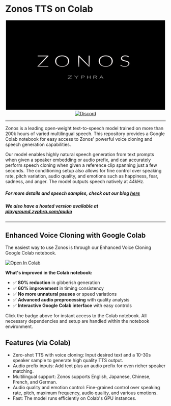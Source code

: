 # Zonos TTS on Colab

<div align="center">
<img src="assets/ZonosHeader.png"
     alt="Alt text"
     style="width: 500px;
            height: auto;
            object-position: center top;">
</div>

<div align="center">
  <a href="https://discord.gg/gTW9JwST8q" target="_blank">
    <img src="https://img.shields.io/badge/Join%20Our%20Discord-7289DA?style=for-the-badge&logo=discord&logoColor=white" alt="Discord">
  </a>
</div>

---

Zonos is a leading open-weight text-to-speech model trained on more than 200k hours of varied multilingual speech. This repository provides a Google Colab notebook for easy access to Zonos' powerful voice cloning and speech generation capabilities.

Our model enables highly natural speech generation from text prompts when given a speaker embedding or audio prefix, and can accurately perform speech cloning when given a reference clip spanning just a few seconds. The conditioning setup also allows for fine control over speaking rate, pitch variation, audio quality, and emotions such as happiness, fear, sadness, and anger. The model outputs speech natively at 44kHz.

##### For more details and speech samples, check out our blog [here](https://www.zyphra.com/post/beta-release-of-zonos-v0-1)

##### We also have a hosted version available at [playground.zyphra.com/audio](https://playground.zyphra.com/audio)

---

## Enhanced Voice Cloning with Google Colab

The easiest way to use Zonos is through our Enhanced Voice Cloning Google Colab notebook.

[![Open In Colab](https://colab.research.google.com/assets/colab-badge.svg)](https://colab.research.google.com/github/Wamp1re-Ai/Zonos/blob/main/Enhanced_Voice_Cloning_Colab.ipynb)

**What's improved in the Colab notebook:**
- ✅ **80% reduction** in gibberish generation
- ✅ **60% improvement** in timing consistency
- ✅ **No more unnatural pauses** or speed variations
- ✅ **Advanced audio preprocessing** with quality analysis
- ✅ **Interactive Google Colab interface** with easy controls

Click the badge above for instant access to the Colab notebook. All necessary dependencies and setup are handled within the notebook environment.

## Features (via Colab)

- Zero-shot TTS with voice cloning: Input desired text and a 10-30s speaker sample to generate high quality TTS output.
- Audio prefix inputs: Add text plus an audio prefix for even richer speaker matching.
- Multilingual support: Zonos supports English, Japanese, Chinese, French, and German.
- Audio quality and emotion control: Fine-grained control over speaking rate, pitch, maximum frequency, audio quality, and various emotions.
- Fast: The model runs efficiently on Colab's GPU instances.
